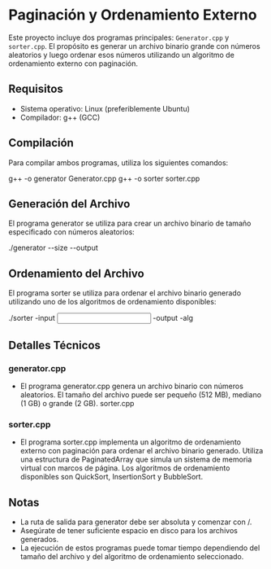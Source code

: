 # Paginación y Ordenamiento Externo

Este proyecto incluye dos programas principales: `Generator.cpp` y `sorter.cpp`. El propósito es generar un archivo binario grande con números aleatorios y luego ordenar esos números utilizando un algoritmo de ordenamiento externo con paginación.

## Requisitos

- Sistema operativo: Linux (preferiblemente Ubuntu)
- Compilador: g++ (GCC)

## Compilación

Para compilar ambos programas, utiliza los siguientes comandos:

g++ -o generator Generator.cpp
g++ -o sorter sorter.cpp

## Generación del Archivo


El programa generator se utiliza para crear un archivo binario de tamaño especificado con números aleatorios:

./generator --size <SIZE> --output <OUTPUT FILE PATH> 


## Ordenamiento del Archivo


El programa sorter se utiliza para ordenar el archivo binario generado utilizando uno de los algoritmos de ordenamiento disponibles:

./sorter -input <INPUT FILE PATH> -output <OUTPUT FILE PATH> -alg <ALGORITHM>


## Detalles Técnicos


### generator.cpp

- El programa generator.cpp genera un archivo binario con números aleatorios. El tamaño del archivo puede ser pequeño (512 MB), mediano (1 GB) o grande (2 GB).
sorter.cpp

### sorter.cpp

- El programa sorter.cpp implementa un algoritmo de ordenamiento externo con paginación para ordenar el archivo binario generado. Utiliza una estructura de PaginatedArray que simula un sistema de memoria virtual con marcos de página. Los algoritmos de ordenamiento disponibles son QuickSort, InsertionSort y BubbleSort.
  

## Notas
- La ruta de salida para generator debe ser absoluta y comenzar con /.
- Asegúrate de tener suficiente espacio en disco para los archivos generados.
- La ejecución de estos programas puede tomar tiempo dependiendo del tamaño del archivo y del algoritmo de ordenamiento seleccionado.
